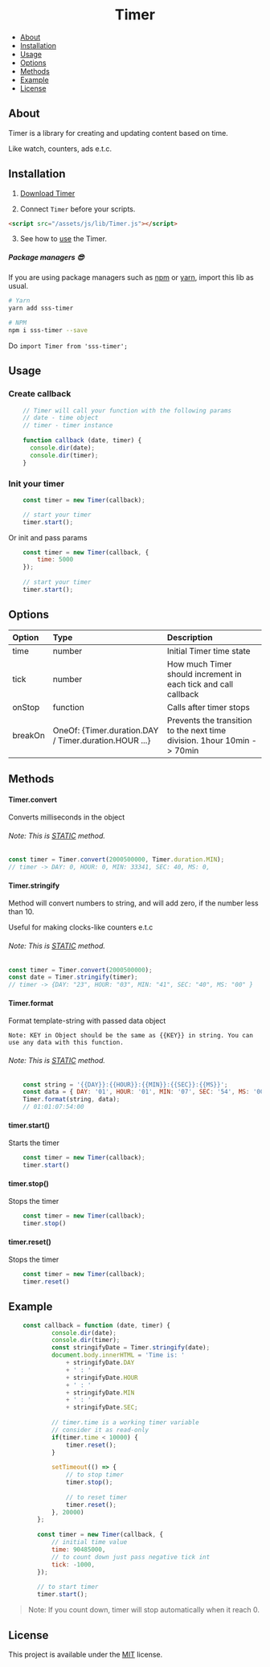 <h1 align="center">Timer</h1>

- [About](#about)
- [Installation](#installation)
- [Usage](#usage)
- [Options](#options)
- [Methods](#methods)
- [Example](#example)
- [License](#license)

## About
Timer is a library for creating and updating content based on time.

Like watch, counters, ads e.t.c.

## Installation

1) <a target="_blank" href="https://raw.githubusercontent.com/Natteke/SmokinSexySoftware/master/packages/Timer/dist/Timer.js">Download Timer</a>

2) Connect `Timer` before your scripts.

```html
<script src="/assets/js/lib/Timer.js"></script>
```
3) See how to [use](#usage) the Timer.
 
##### Package managers 😎

If you are using package managers such as [npm](https://www.npmjs.com/) or [yarn](https://yarnpkg.com/en/), import this lib as usual.

```sh
# Yarn
yarn add sss-timer

# NPM
npm i sss-timer --save
```
Do `import Timer from 'sss-timer';`

## Usage
### Create callback

```Javascript
    // Timer will call your function with the following params
    // date - time object
    // timer - timer instance
    
    function callback (date, timer) {
      console.dir(date);
      console.dir(timer);
    }
```

### Init your timer

```Javascript
    const timer = new Timer(callback);

    // start your timer 
    timer.start();
```

Or init and pass params

```Javascript
    const timer = new Timer(callback, {
        time: 5000
    });
    
    // start your timer 
    timer.start();
```



## Options

| Option  | Type  | Description |
| :------------ |:---------------|:--------------|
| time      | number| Initial Timer time state |
| tick     | number        |   How much Timer should increment in each tick and call callback |
| onStop | function        | Calls after timer stops |
| breakOn | OneOf: {Timer.duration.DAY / Timer.duration.HOUR ...}        | Prevents the transition to the next time division. 1hour 10min -> 70min |

## Methods

#### Timer.convert

Converts milliseconds in the object

###### Note: This is [STATIC](https://developer.mozilla.org/en-US/docs/Web/JavaScript/Reference/Classes/static) method.

```Javascript
const timer = Timer.convert(2000500000, Timer.duration.MIN);
// timer -> DAY: 0, HOUR: 0, MIN: 33341, SEC: 40, MS: 0,
````

#### Timer.stringify

Method will convert numbers to string, and will add zero, if the number less than 10.

Useful for making clocks-like counters e.t.c

###### Note: This is [STATIC](https://developer.mozilla.org/en-US/docs/Web/JavaScript/Reference/Classes/static) method.

```Javascript
const timer = Timer.convert(2000500000);
const date = Timer.stringify(timer);
// timer -> {DAY: "23", HOUR: "03", MIN: "41", SEC: "40", MS: "00" }
````

#### Timer.format

Format template-string with passed data object

`
Note: KEY in Object should be the same as {{KEY}} in string.
You can use any data with this function.
`

###### Note: This is [STATIC](https://developer.mozilla.org/en-US/docs/Web/JavaScript/Reference/Classes/static) method.

```Javascript
    const string = '{{DAY}}:{{HOUR}}:{{MIN}}:{{SEC}}:{{MS}}';
    const data = { DAY: '01', HOUR: '01', MIN: '07', SEC: '54', MS: '00'};
    Timer.format(string, data);
    // 01:01:07:54:00
````



#### timer.start()

Starts the timer

```Javascript
    const timer = new Timer(callback);
    timer.start()
```

#### timer.stop()

Stops the timer

```Javascript
    const timer = new Timer(callback);
    timer.stop()
```

#### timer.reset()

Stops the timer

```Javascript
    const timer = new Timer(callback);
    timer.reset()
```
## Example

```Javascript
    const callback = function (date, timer) {
            console.dir(date);
            console.dir(timer);
            const stringifyDate = Timer.stringify(date);
            document.body.innerHTML = 'Time is: '
                + stringifyDate.DAY
                + ' : '
                + stringifyDate.HOUR
                + ' : '
                + stringifyDate.MIN
                + ' : '
                + stringifyDate.SEC;
    
            // timer.time is a working timer variable
            // consider it as read-only
            if(timer.time < 10000) {
                timer.reset();
            }
    
            setTimeout(() => {
                // to stop timer
                timer.stop();
    
                // to reset timer
                timer.reset();
            }, 20000)
        };
    
        const timer = new Timer(callback, {
            // initial time value
            time: 90485000,
            // to count down just pass negative tick int
            tick: -1000,
        });
    
        // to start timer
        timer.start();
```

>Note: If you count down, timer will stop automatically when it reach 0. 

## License 
This project is available under the [MIT](https://opensource.org/licenses/mit-license.php) license.
